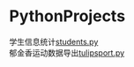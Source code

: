 # PythonProjects

学生信息统计[students.py](https://github.com/cyh42/PythonProjects/blob/master/students.py)  
郁金香运动数据导出[tulipsport.py](https://github.com/cyh42/PythonProjects/blob/master/tulipsport.py)
